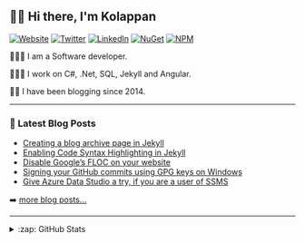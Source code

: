 ## 👋🏽 Hi there, I'm Kolappan

[![Website](https://img.shields.io/badge/Website-kolappan.dev-informational?style=flat-square&logo=microsoft%20edge&logoColor=white)](https://kolappan.dev)
[![Twitter](https://img.shields.io/badge/-Twitter-1DA1F2?style=flat-square&logo=twitter&logoColor=white)](https://twitter.com/KolappanNathan)
[![LinkedIn](https://img.shields.io/badge/-LinkedIn-006192?style=flat-square&logo=linkedin)](https://www.linkedin.com/in/kolappannathan)
[![NuGet](https://img.shields.io/badge/-NuGet-004880?style=flat-square&logo=nuget)](https://www.nuget.org/profiles/kolappannathan)
[![NPM](https://img.shields.io/badge/-NPM-CC3534?style=flat-square&logo=npm)](https://www.npmjs.com/~kolappannathan)

👨🏽‍💻 I am a Software developer.

👨🏽‍💻 I work on C#, .Net, SQL, Jekyll and Angular.

✍🏽 I have been blogging since 2014.

---

### 📘 Latest Blog Posts

<!-- PERSONAL-BLOG-POST-LIST:START -->
- [Creating a blog archive page in Jekyll](https://kolappan.dev/2021/05/10/creating-ablog-archive-page-in-jekyll.html)
- [Enabling Code Syntax Highlighting in Jekyll](https://kolappan.dev/2021/05/09/syntax-highlighting-in-jekyll.html)
- [Disable Google’s FLOC on your website](https://kolappan.dev/2021/05/08/disable-floc-on-your-website.html)
- [Signing your GitHub commits using GPG keys on Windows](https://kolappan.dev/2021/04/29/signing-your-commits.html)
- [Give Azure Data Studio a try, if you are a user of SSMS](https://kolappan.dev/2021/04/17/try-azure-data-studio.html)
<!-- PERSONAL-BLOG-POST-LIST:END -->

➡️ [more blog posts...](https://kolappan.dev/blog)

---

<details>
  <summary>:zap: GitHub Stats</summary>
  
  [![GitHub stats](https://github-readme-stats.vercel.app/api?username=kolappannathan&show_icons=true)](https://github.com/anuraghazra/github-readme-stats)
</details>
